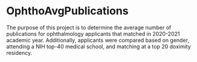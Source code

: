# OphthoAvgPublications

The purpose of this project is to determine the average number of publications for ophthalmology applicants that matched in 2020-2021 academic year. Additionally, applicants were compared based on gender, attending a NIH top-40 medical school, and matching at a top 20 doximity residency. 
